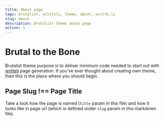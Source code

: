 ```yaml
---
title: About page
tags: brutalist, writteli, theme, about, writte.li
slug: about
description: Brutalist theme about page
active: 1
---
```


# Brutal to the Bone

Brutalist theme purpose is to deliver minimum code needed to start out with [writteli](https://writte.li) page generation. If you've ever thought about creating own theme, then this is the place where you should begin.

## Page Slug !== Page Title

Take a look how the page is named (`title` param in this file) and how it looks like in page url (which is defined under `slug` param in this markdown file).
